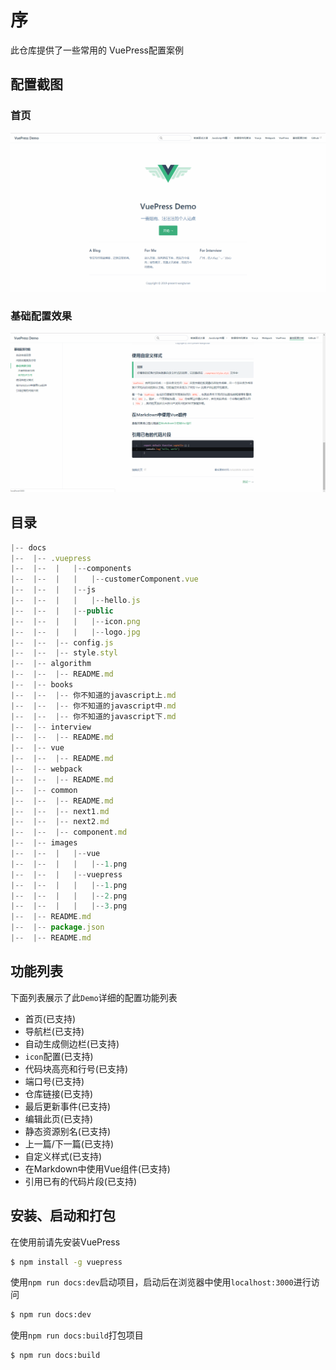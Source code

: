 # 序

此仓库提供了一些常用的 VuePress配置案例

## 配置截图

### 首页
![首页](docs/images/生活·杂文/2.png)
### 基础配置效果
![首页](docs/images/生活·杂文/3.png)
## 目录
```js
|-- docs
|--  |-- .vuepress
|--  |--  |   |--components
|--  |--  |   |   |--customerComponent.vue
|--  |--  |   |--js
|--  |--  |   |   |--hello.js
|--  |--  |   |--public
|--  |--  |   |   |--icon.png
|--  |--  |   |   |--logo.jpg
|--  |--  |-- config.js
|--  |--  |-- style.styl
|--  |-- algorithm
|--  |--  |-- README.md
|--  |-- books
|--  |--  |-- 你不知道的javascript上.md
|--  |--  |-- 你不知道的javascript中.md
|--  |--  |-- 你不知道的javascript下.md
|--  |-- interview
|--  |--  |-- README.md
|--  |-- vue
|--  |--  |-- README.md
|--  |-- webpack
|--  |--  |-- README.md
|--  |-- common
|--  |--  |-- README.md
|--  |--  |-- next1.md
|--  |--  |-- next2.md
|--  |--  |-- component.md
|--  |-- images
|--  |--  |   |--vue
|--  |--  |   |   |--1.png
|--  |--  |   |--vuepress
|--  |--  |   |   |--1.png
|--  |--  |   |   |--2.png
|--  |--  |   |   |--3.png
|--  |-- README.md
|--  |-- package.json
|--  |-- README.md
```

## 功能列表
下面列表展示了此`Demo`详细的配置功能列表
* 首页(已支持)
* 导航栏(已支持)
* 自动生成侧边栏(已支持)
* `icon`配置(已支持)
* 代码块高亮和行号(已支持)
* 端口号(已支持)
* 仓库链接(已支持)
* 最后更新事件(已支持)
* 编辑此页(已支持)
* 静态资源别名(已支持)
* 上一篇/下一篇(已支持)
* 自定义样式(已支持)
* 在Markdown中使用Vue组件(已支持)
* 引用已有的代码片段(已支持)

## 安装、启动和打包
在使用前请先安装VuePress
```sh
$ npm install -g vuepress
```

使用`npm run docs:dev`启动项目，启动后在浏览器中使用`localhost:3000`进行访问
```sh
$ npm run docs:dev
```

使用`npm run docs:build`打包项目
```sh
$ npm run docs:build
```
